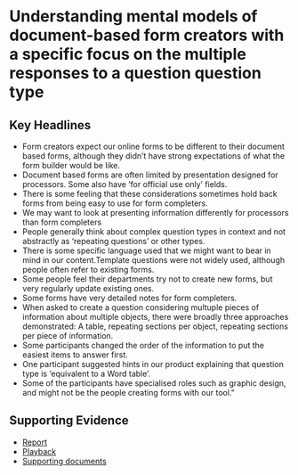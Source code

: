 # Understanding mental models of document-based form creators with a specific focus on the multiple responses to a question question type

## Key Headlines

- Form creators expect our online forms to be different to their document based forms, although they didn’t have strong expectations of what the form builder would be like.
- Document based forms are often limited by presentation designed for processors. Some also have ‘for official use only’ fields.
- There is some feeling that these considerations sometimes hold back forms from being easy to use for form completers.
- We may want to look at presenting information differently for processors than form completers
- People generally think about complex question types in context and not abstractly as ‘repeating questions’ or other types.
- There is some specific language used that we might want to bear in mind in our content.Template questions were not widely used, although people often refer to existing forms.
- Some people feel their departments try not to create new forms, but very regularly update existing ones.
- Some forms have very detailed notes for form completers.
- When asked to create a question considering multuple pieces of information about multiple objects, there were broadly three approaches demonstrated: A table, repeating sections per object, repeating sections per piece of information.
- Some participants changed the order of the information to put the easiest items to answer first.
- One participant suggested hints in our product explaining that question type is ‘equivalent to a Word table’.
- Some of the participants have specialised roles such as graphic design, and might not be the people creating forms with our tool."

## Supporting Evidence
- [Report](https://docs.google.com/presentation/d/1pQG_GG6szanHKcqKXCd9uhn5zGRBTH1W/edit#slide=id.p1)
- [Playback](https://docs.google.com/presentation/d/1pQG_GG6szanHKcqKXCd9uhn5zGRBTH1W/edit#slide=id.p1)
- [Supporting documents](https://drive.google.com/drive/folders/120KbwiQ3epl27O79IZRA_9wH5FyKRW-R)
